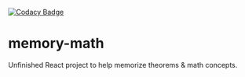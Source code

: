 [![Codacy Badge](https://api.codacy.com/project/badge/Grade/dd7748862d624fbd9403f5f269100abd)](https://www.codacy.com/app/ENiGMA9/memory-math?utm_source=github.com&amp;utm_medium=referral&amp;utm_content=ENiGMA9/memory-math&amp;utm_campaign=Badge_Grade)
# memory-math
Unfinished React project to help memorize theorems &amp; math concepts.

